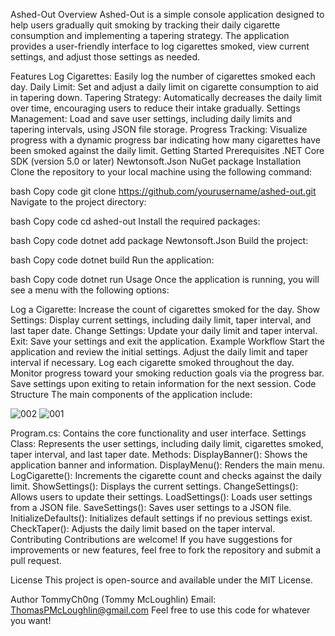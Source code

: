 Ashed-Out
Overview
Ashed-Out is a simple console application designed to help users gradually quit smoking by tracking their daily cigarette consumption and implementing a tapering strategy. The application provides a user-friendly interface to log cigarettes smoked, view current settings, and adjust those settings as needed.

Features
Log Cigarettes: Easily log the number of cigarettes smoked each day.
Daily Limit: Set and adjust a daily limit on cigarette consumption to aid in tapering down.
Tapering Strategy: Automatically decreases the daily limit over time, encouraging users to reduce their intake gradually.
Settings Management: Load and save user settings, including daily limits and tapering intervals, using JSON file storage.
Progress Tracking: Visualize progress with a dynamic progress bar indicating how many cigarettes have been smoked against the daily limit.
Getting Started
Prerequisites
.NET Core SDK (version 5.0 or later)
Newtonsoft.Json NuGet package
Installation
Clone the repository to your local machine using the following command:

bash
Copy code
git clone https://github.com/yourusername/ashed-out.git
Navigate to the project directory:

bash
Copy code
cd ashed-out
Install the required packages:

bash
Copy code
dotnet add package Newtonsoft.Json
Build the project:

bash
Copy code
dotnet build
Run the application:

bash
Copy code
dotnet run
Usage
Once the application is running, you will see a menu with the following options:

Log a Cigarette: Increase the count of cigarettes smoked for the day.
Show Settings: Display current settings, including daily limit, taper interval, and last taper date.
Change Settings: Update your daily limit and taper interval.
Exit: Save your settings and exit the application.
Example Workflow
Start the application and review the initial settings.
Adjust the daily limit and taper interval if necessary.
Log each cigarette smoked throughout the day.
Monitor progress toward your smoking reduction goals via the progress bar.
Save settings upon exiting to retain information for the next session.
Code Structure
The main components of the application include:

![002](https://github.com/user-attachments/assets/0f7eb74d-e7c5-4344-8023-171cd8573aaf)
![001](https://github.com/user-attachments/assets/b421ff20-acea-4294-b65a-5a116e1db585)

Program.cs: Contains the core functionality and user interface.
Settings Class: Represents the user settings, including daily limit, cigarettes smoked, taper interval, and last taper date.
Methods:
DisplayBanner(): Shows the application banner and information.
DisplayMenu(): Renders the main menu.
LogCigarette(): Increments the cigarette count and checks against the daily limit.
ShowSettings(): Displays the current settings.
ChangeSettings(): Allows users to update their settings.
LoadSettings(): Loads user settings from a JSON file.
SaveSettings(): Saves user settings to a JSON file.
InitializeDefaults(): Initializes default settings if no previous settings exist.
CheckTaper(): Adjusts the daily limit based on the taper interval.
Contributing
Contributions are welcome! If you have suggestions for improvements or new features, feel free to fork the repository and submit a pull request.

License
This project is open-source and available under the MIT License.

Author
TommyCh0ng (Tommy McLoughlin)
Email: ThomasPMcLoughlin@gmail.com
Feel free to use this code for whatever you want!

